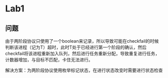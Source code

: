 # Lab1

## 问题

由于两阶段协议只使用了一个boolean来记录，所以导致可能在checkfail的时候判断该进程（记为T）超时，此时T处于已经进行第一个阶段的确认，然后checkfail将该进程重新加入队列，然后进行任务重新分配，导致重复进行任务，计数器增加，与目标不匹配，卡住无法进行。

解决方案：为两阶段协议使用枚举标记状态，在进行状态改变时需要进行状态检查